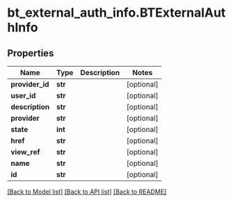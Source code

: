 # bt_external_auth_info.BTExternalAuthInfo

## Properties
Name | Type | Description | Notes
------------ | ------------- | ------------- | -------------
**provider_id** | **str** |  | [optional] 
**user_id** | **str** |  | [optional] 
**description** | **str** |  | [optional] 
**provider** | **str** |  | [optional] 
**state** | **int** |  | [optional] 
**href** | **str** |  | [optional] 
**view_ref** | **str** |  | [optional] 
**name** | **str** |  | [optional] 
**id** | **str** |  | [optional] 

[[Back to Model list]](../README.md#documentation-for-models) [[Back to API list]](../README.md#documentation-for-api-endpoints) [[Back to README]](../README.md)


